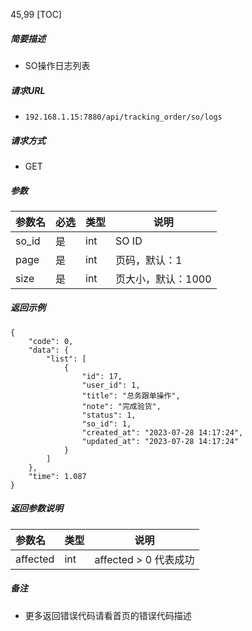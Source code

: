 45,99
[TOC]

##### 简要描述

- SO操作日志列表

##### 请求URL

- ` 192.168.1.15:7880/api/tracking_order/so/logs `

##### 请求方式

- GET

##### 参数

| 参数名   | 必选 | 类型  | 说明          |
|:------|:---|:----|-------------|
| so_id | 是  | int | SO ID       |
| page  | 是  | int | 页码，默认：1     |
| size  | 是  | int | 页大小，默认：1000 |

##### 返回示例

```
{
    "code": 0,
    "data": {
        "list": [
            {
                "id": 17,
                "user_id": 1,
                "title": "总务跟单操作",
                "note": "完成验货",
                "status": 1,
                "so_id": 1,
                "created_at": "2023-07-28 14:17:24",
                "updated_at": "2023-07-28 14:17:24"
            }
        ]
    },
    "time": 1.087
}
```

##### 返回参数说明

| 参数名      | 类型  | 说明                |
|:---------|:----|-------------------|
| affected | int | affected > 0 代表成功 |

##### 备注

- 更多返回错误代码请看首页的错误代码描述




